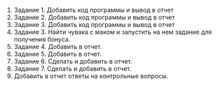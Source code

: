 1. Задание 1. Добавить код программы и вывод в отчет
2. Задание 2. Добавить код программы и вывод в отчет
3. Задание 3. Добавить код программы и вывод в отчет
4. Задание 3. Найти чувака с маком и запустить на нем задание для получения бонуса.
5. Задание 4. Добавить в отчет.
6. Задание 5. Добавить в отчет.
7. Задание 6. Сделать и добавить в отчет.
8. Задание 7. Сделать и добавить в отчет.
9. Добавить в отчет ответы на контрольные вопросы.
